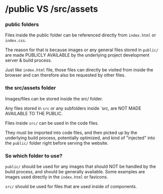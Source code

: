 # /public VS /src/assets

### public folders
Files inside the public folder can be referenced directly from `index.html` or `index.css`.

The reason for that is because images or any general files stored in `public/` are made PUBLICLY AVAILABLE by the underlying project development server & build process. 

Just like `index.html` file, those files can directly be visited from inside the browser and can therefore also be requested by other files.

### the src/assets folder
Images/files can be stored inside the src/ folder.

Any files stored in `src` or any subfolders inside `src, are NOT MADE AVAILABLE TO THE PUBLIC.

Files inside `src/` can be used in the code files. 

They must be imported into code files, and then picked up by the underlying build process, potentially optimized, and kind of "injected" into the `public/` folder right before serving the website.

### So which folder to use?
`public/` should be used for any images that should NOT be handled by the build process, and should be generally available. Some examples are images used directly in the `index.html` or favicons.

`src/` should be used for files that are used inside of components.
